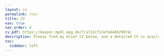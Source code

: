 ```yaml
---
layout: cv
permalink: /cv/
title: CV
nav: true
nav_order: 4
cv_pdf: https://keeper.mpdl.mpg.de/f/a722c713efe6466296f4/
description: Please find my brief CV below, and a detailed CV is available from the top pdf button.
toc:
  sidebar: left
---
```

